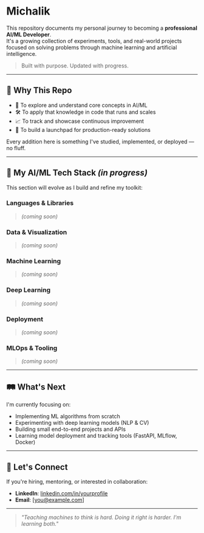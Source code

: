 # Michalik

This repository documents my personal journey to becoming a **professional AI/ML Developer**.  
It's a growing collection of experiments, tools, and real-world projects focused on solving problems through machine learning and artificial intelligence.

> Built with purpose. Updated with progress.

---

## 🎯 Why This Repo

- 🧠 To explore and understand core concepts in AI/ML  
- 🛠️ To apply that knowledge in code that runs and scales  
- 📈 To track and showcase continuous improvement  
- 🚀 To build a launchpad for production-ready solutions  

Every addition here is something I've studied, implemented, or deployed — no fluff.

---

## 🧱 My AI/ML Tech Stack *(in progress)*

This section will evolve as I build and refine my toolkit:

### Languages & Libraries
> *(coming soon)*

### Data & Visualization
> *(coming soon)*

### Machine Learning
> *(coming soon)*

### Deep Learning
> *(coming soon)*

### Deployment
> *(coming soon)*

### MLOps & Tooling
> *(coming soon)*

---

## 🛤️ What's Next

I'm currently focusing on:
- Implementing ML algorithms from scratch  
- Experimenting with deep learning models (NLP & CV)  
- Building small end-to-end projects and APIs  
- Learning model deployment and tracking tools (FastAPI, MLflow, Docker)

---

## 🤝 Let's Connect

If you're hiring, mentoring, or interested in collaboration:

- **LinkedIn**: [linkedin.com/in/yourprofile](https://linkedin.com/in/yourprofile)  
- **Email**: [you@example.com]

---

> *"Teaching machines to think is hard. Doing it right is harder. I'm learning both."*
